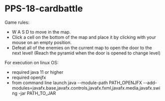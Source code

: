 # PPS-18-cardbattle

Game rules:
- W A S D to move in the map.
- Click a cell on the bottom of the map and place it by clicking with your mouse on an empty position.
- Defeat all of the enemies on the current map to open the door to the next level! (Reach the pyramid when the door is opened to change level)

For execution on linux OS:
- required java 11 or higher
- required openjfx 
- from command line launch java --module-path PATH_OPENJFX --add-modules=javafx.base,javafx.controls,javafx.fxml,javafx.media,javafx.swing
  -jar PATH_TO_JAR
